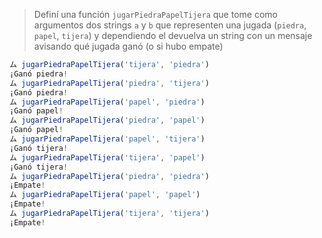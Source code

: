 > Definí una función `jugarPiedraPapelTijera` que tome como argumentos dos strings `a` y `b` que representen una jugada (`piedra`, `papel`, `tijera`) y dependiendo el devuelva un string con un mensaje avisando qué jugada ganó (o si hubo empate)

> 
```javascript
ム jugarPiedraPapelTijera('tijera', 'piedra')
¡Ganó piedra!
ム jugarPiedraPapelTijera('piedra', 'tijera')
¡Ganó piedra!
ム jugarPiedraPapelTijera('papel', 'piedra')
¡Ganó papel!
ム jugarPiedraPapelTijera('piedra', 'papel')
¡Ganó papel!
ム jugarPiedraPapelTijera('papel', 'tijera') 
¡Ganó tijera!
ム jugarPiedraPapelTijera('tijera', 'papel')
¡Ganó tijera!
ム jugarPiedraPapelTijera('piedra', 'piedra')
¡Empate!
ム jugarPiedraPapelTijera('papel', 'papel')
¡Empate!
ム jugarPiedraPapelTijera('tijera', 'tijera')
¡Empate!
```